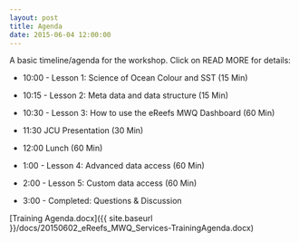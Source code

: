 ```yaml
---
layout: post
title: Agenda
date: 2015-06-04 12:00:00
---
```

A basic timeline/agenda for the workshop. Click on READ MORE for details:

* 10:00 - Lesson 1: Science of Ocean Colour and SST (15 Min)

* 10:15	- Lesson 2: Meta data and data structure (15 Min)

* 10:30	- Lesson 3: How to use the eReefs MWQ Dashboard (60 Min)

* 11:30	JCU Presentation (30 Min)

* 12:00	Lunch (60 Min)

* 1:00 - Lesson 4: Advanced data access (60 Min)

* 2:00 - Lesson 5: Custom data access (60 Min)

* 3:00 - Completed: Questions & Discussion

[Training Agenda.docx]({{ site.baseurl }}/docs/20150602_eReefs_MWQ_Services-TrainingAgenda.docx)
